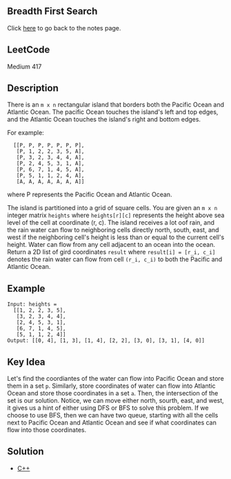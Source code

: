 ## Breadth First Search
Click [here](../notes.md) to go back to the notes page.

## LeetCode
Medium 417

## Description
There is an `m x n` rectangular island that borders both the Pacific Ocean and Atlantic Ocean. The pacific Ocean touches the island's left and top edges, and the Atlantic Ocean touches the island's right and bottom edges.

For example:
```
  [[P, P, P, P, P, P, P],
   [P, 1, 2, 2, 3, 5, A],
   [P, 3, 2, 3, 4, 4, A],
   [P, 2, 4, 5, 3, 1, A],
   [P, 6, 7, 1, 4, 5, A],
   [P, 5, 1, 1, 2, 4, A],
   [A, A, A, A, A, A, A]]
```
where P represents the Pacific Ocean and Atlantic Ocean.

The island is partitioned into a grid of square cells. You are given an `m x n` integer matrix `heights` where `heights[r][c]` represents the height above sea level of the cell at coordinate (r, c). The island receives a lot oof rain, and the rain water can flow to neighboring cells directly north, south, east, and west if the neighboring cell's height is less than or equal to the current cell's height. Water can flow from any cell adjacent to an ocean into the ocean. Return a 2D list of gird coordinates `result` where `result[i] = [r_i, c_i]` denotes the rain water can flow from cell `(r_i, c_i)` to both the Pacific and Atlantic Ocean. 

## Example
```
Input: heights =
  [[1, 2, 2, 3, 5],
   [3, 2, 3, 4, 4],
   [2, 4, 5, 3, 1],
   [6, 7, 1, 4, 5],
   [5, 1, 1, 2, 4]]
Output: [[0, 4], [1, 3], [1, 4], [2, 2], [3, 0], [3, 1], [4, 0]]
```

## Key Idea
Let's find the coordiantes of the water can flow into Pacific Ocean and store them in a set `p`. Similarly, store coordinates of water can flow into Atlantic Ocean and store those coordinates in a set `a`. Then, the intersection of the set is our solution. Notice, we can move either north, sourth, east, and west, it gives us a hint of either using DFS or BFS to solve this problem. If we choose to use BFS, then we can have two queue, starting with all the cells next to Pacific Ocean and Atlantic Ocean and see if what coordinates can flow into those coordinates.

## Solution
- [C++](solution.cpp)
